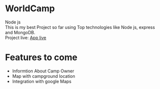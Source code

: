 # WorldCamp
Node js<br>
This is my best Project so far using Top technologies like Node js, express and MongoDB.<br>
Project live: <a href="https://evening-river-54465.herokuapp.com/">App live</a>

# Features to come
<ul>
  <li>Informtion About Camp Owner</li>
  <li>Map with campground location</li>
  <li>Integration with google Maps</li>
 </ul>
